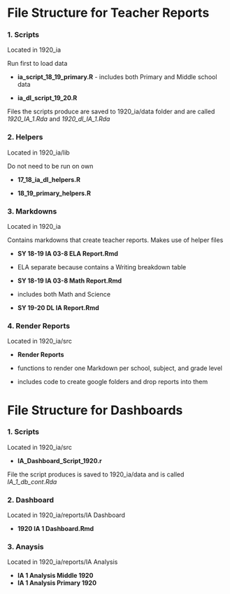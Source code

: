 # File Structure for Teacher Reports 

### 1. Scripts 
Located in 1920_ia

Run first to load data

* **ia_script_18_19_primary.R** - includes both Primary and Middle school data

* **ia_dl_script_19_20.R**

Files the scripts produce are saved to 1920_ia/data folder and are called *1920_IA_1.Rda* and *1920_dl_IA_1.Rda*

### 2. Helpers
Located in 1920_ia/lib

Do not need to be run on own

* **17_18_ia_dl_helpers.R**

* **18_19_primary_helpers.R**

### 3. Markdowns
Located in 1920_ia

Contains markdowns that create teacher reports. Makes use of helper files

* **SY 18-19 IA 03-8 ELA Report.Rmd**
- ELA separate because contains a Writing breakdown table

* **SY 18-19 IA 03-8 Math Report.Rmd**
- includes both Math and Science

* **SY 19-20 DL IA Report.Rmd**

### 4. Render Reports
Located in 1920_ia/src

* **Render Reports**

- functions to render one Markdown per school, subject, and grade level

- includes code to create google folders and drop reports into them

# File Structure for Dashboards

### 1. Scripts
Located in 1920_ia/src

* **IA_Dashboard_Script_1920.r**

File the script produces is saved to 1920_ia/data and is called *IA_1_db_cont.Rda*

### 2. Dashboard
Located in 1920_ia/reports/IA Dashboard

* **1920 IA 1 Dashboard.Rmd**

### 3. Anaysis
Located in 1920_ia/reports/IA Analysis

* **IA 1 Analysis Middle 1920**
* **IA 1 Analysis Primary 1920**



